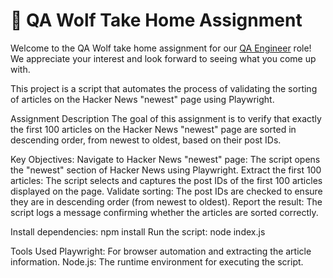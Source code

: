 # 🐺 QA Wolf Take Home Assignment

Welcome to the QA Wolf take home assignment for our [QA Engineer](https://www.notion.so/qawolf/QA-Wolf-QA-Engineer-Remote-156203a1e476459ea5e6ffca972d0efe) role! We appreciate your interest and look forward to seeing what you come up with.

This project is a script that automates the process of validating the sorting of articles on the Hacker News "newest" page using Playwright.

Assignment Description
The goal of this assignment is to verify that exactly the first 100 articles on the Hacker News "newest" page are sorted in descending order, from newest to oldest, based on their post IDs.

Key Objectives:
Navigate to Hacker News "newest" page: The script opens the "newest" section of Hacker News using Playwright.
Extract the first 100 articles: The script selects and captures the post IDs of the first 100 articles displayed on the page.
Validate sorting: The post IDs are checked to ensure they are in descending order (from newest to oldest).
Report the result: The script logs a message confirming whether the articles are sorted correctly.


Install dependencies:
npm install
Run the script:
node index.js


Tools Used
Playwright: For browser automation and extracting the article information.
Node.js: The runtime environment for executing the script.
